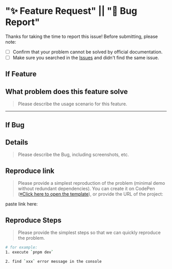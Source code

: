 # "✨ Feature Request" || "🐞 Bug Report"

Thanks for taking the time to report this issue! Before submitting, please note:

- [ ] Confirm that your problem cannot be solved by official documentation.
- [ ] Make sure you searched in the [Issues](https://github.com/zhixiaoqiang/sfc-playground-vant/issues) and didn't find the same issue.

## If Feature

## What problem does this feature solve

> Please describe the usage scenario for this feature.

---
## If Bug
## Details

> Please describe the Bug, including screenshots, etc.

## Reproduce link

> Please provide a simplest reproduction of the problem (minimal demo without redundant dependencies). You can create it on CodePen ([<kbd>⌘</kbd>Click here to open the template](https://sfc-playground-vant.vercel.app/)), or provide the URL of the project:

paste link here:

## Reproduce Steps

> Please provide the simplest steps so that we can quickly reproduce the problem.

```bash
# for example:
1. execute `pnpm dev`

2. find `xxx` error message in the console
```
